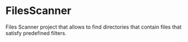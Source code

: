 # FilesScanner
Files Scanner project that allows to find directories that contain files that satisfy predefined filters. 
